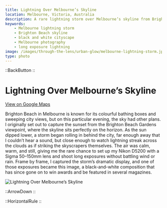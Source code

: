 ```yaml
---
title: Lightning Over Melbourne’s Skyline
location: Melbourne, Victoria, Australia
description: A rare lightning storm over Melbourne’s skyline from Brighton Beach — captured in black and white with perfect timing and long exposure.
keywords:
    - Melbourne lightning storm
    - Brighton Beach skyline
    - black and white cityscape
    - Melbourne photography
    - long exposure lightning
image: /images/through-the-lens/urban-glow/melbourne-lightning-storm.jpg
type: photo
---
```


::BackButton
::

# Lightning Over Melbourne’s Skyline

<a href="https://www.google.com/maps/search/?api=1&query=Green+Point+city+view+Brighton,+Victoria,+Australia" target="_blank" rel="noopener noreferrer">View on Google Maps</a>

Brighton Beach in Melbourne is known for its colourful bathing boxes and sweeping city views, but on this particular evening, the sky had other plans. I originally set out to capture the sunset from the Brighton Beach Gardens viewpoint, where the skyline sits perfectly on the horizon. As the sun dipped lower, a storm began rolling in behind the city, far enough away that I couldn’t hear a sound, but close enough to watch lightning streak across the clouds as if striking the skyscrapers themselves. The air was calm, warm, and still, giving me the rare chance to set up my Nikon D5200 with a Sigma 50–150mm lens and shoot long exposures without battling wind or rain. Frame by frame, I captured the storm’s dramatic display, and one of those exposures became this image, a black-and-white composition that has since gone on to win awards and be featured in several magazines.

![Lightning Over Melbourne’s Skyline](/images/through-the-lens/urban-glow/melbourne-lightning-storm.jpg)

<div class="mb-8"></div>

::ArrowDown
::

<div class="mb-8"></div>

::HorizontalRule
::
